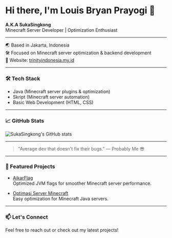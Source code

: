 # Hi there, I'm Louis Bryan Prayogi 👋

**A.K.A SukaSingkong**  
Minecraft Server Developer | Optimization Enthusiast

---

🌏 Based in Jakarta, Indonesia  
🛠️ Focused on Minecraft server optimization & backend development  
🔗 Website: [trinityindonesia.my.id](https://www.trinityindonesia.my.id)

---

### 🛠️ Tech Stack
- Java (Minecraft server plugins & optimization)
- Skript (Minecraft server automation)
- Basic Web Development (HTML, CSS)

---

### 📈 GitHub Stats
![SukaSingkong's GitHub stats](https://github-readme-stats.vercel.app/api?username=SukaSingkong&show_icons=true&theme=dark&hide_title=true)

---

> "Average dev that doesn't fix their bugs." — Probably Me 😎

---

### 📌 Featured Projects
- [AikarFlag](https://github.com/SukaSingkong/AikarFlag)  
  Optimized JVM flags for smoother Minecraft server performance.

- [Optimasi Server Minecraft](https://github.com/SukaSingkong/optimasi-server-minecraft)  
  Easy optimization for Minecraft Java servers.

---

### 📫 Let's Connect
Feel free to reach out or check out my latest projects!

